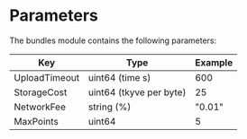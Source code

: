 <!--
order: 5
-->

# Parameters

The bundles module contains the following parameters:

| Key           | Type                    | Example |
|---------------|-------------------------|---------|
| UploadTimeout | uint64 (time s)         | 600     |
| StorageCost   | uint64 (tkyve per byte) | 25      |
| NetworkFee    | string (%)              | "0.01"  |
| MaxPoints     | uint64                  | 5       |
